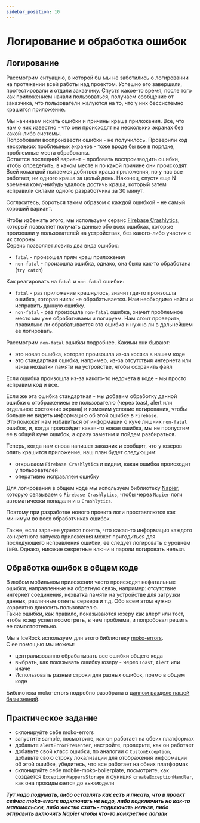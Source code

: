 ```yaml
---
sidebar_position: 10
---
```


# Логирование и обработка ошибок

## Логирование

Рассмотрим ситуацию, в которой бы мы не заботились о логировании на протяжении всей работы над проектом. Успешно его завершили, протестировали и отдали заказчику.
Спустя какое-то время, после того как приложением начали пользоваться, получаем сообщение от заказчика, что пользователи жалуются на то, что у них бессистемно крашится приложение.

Мы начинаем искать ошибки и причины краша приложения. Все, что нам о них известно - что они происходят на нескольких экранах без какой-либо системы.  
Попробовали воспроизвести ошибки - не получилось. Проверили код нескольких проблемных экранов - тоже вроде бы все в порядке, проблемные места обработаны.  
Остается последний вариант - пробовать воспроизводить ошибки, чтобы определить, в каком месте и по какой причине они происходят. Всей командой пытаемся добиться краша приложения, но у нас все работает, ни одного краша за целый день.
Наконец, спустя еще N времени кому-нибудь удалось достичь краша, который затем исправили силами одного разработчика за 30 минут.  

Согласитесь, бороться таким образом с каждой ошибкой - не самый хороший вариант. 

Чтобы избежать этого, мы используем сервис [Firebase Crashlytics](https://firebase.google.com/docs/crashlytics), который позволяет получать данные обо всех ошибках, которые произошли у пользователей на устройствах, без какого-либо участия с их стороны.  
Сервис позволяет ловить два вида ошибок:
  - `fatal` - произошел прям краш приложения
  - `non-fatal` - произошла ошибка, однако, она была как-то обработана (`try catch`)

Как реагировать на `fatal` и `non-fatal` ошибки:
  - `fatal` - раз приложение крашнулось, значит где-то произошла ошибка, которая никак не обрабатывается.
    Нам необходимо найти и исправить данную ошибку.
  - `non-fatal` - раз произошла `non-fatal` ошибка, значит проблемное место мы уже обрабатываем и логируем.
    Нам стоит проверить, правильно ли обрабатывается эта ошибка и нужно ли в дальнейшем ее логировать.
  
Рассмотрим `non-fatal` ошибки подробнее. Какими они бывают:
  - это новая ошибка, которая произошла из-за косяка в нашем коде
  - это стандартная ошибка, например, из-за отсутствия интернета или из-за нехватки памяти на устройстве, чтобы сохранить файл

Если ошибка произошла из-за какого-то недочета в коде - мы просто исправим код и все.  

Если же эта ошибка стандартная - мы добавим обработку данной ошибки с отображением ее пользователю (через toast, alert или отдельное состояние экрана)
и изменим условие логирования, чтобы больше не видеть информацию об этой ошибке в `Firebase`.  
Это поможет нам избавиться от информации о куче лишних `non-fatal` ошибок, и, когда произойдет какая-то новая ошибка, мы не пропустим ее в общей куче ошибок, а сразу заметим и пойдем разбираться.

Теперь, когда нам снова напишет заказчик и сообщит, что у юзеров опять крашится приложение, наш план будет следующим:
- открываем `Firebase Crashlytics` и видим, какая ошибка происходит у пользователей
- оперативно исправляем ошибку

Для логирования в общем коде мы используем библиотеку [Napier](https://github.com/AAkira/Napier), которую связываем с `Firebase Crashlytics`, чтобы через `Napier` логи автоматически попадали и в `Crashlytics`.

Поэтому при разработке нового проекта логи проставляются как минимум во всех обработчиках ошибок.

Также, если заранее удается понять, что какая-то информация каждого конкретного запуска приложения может пригодиться для последующего исправления ошибки, ее следует логировать с уровнем `INFO`.
Однако, никакие секретные ключи и пароли логировать нельзя.


## Обработка ошибок в общем коде

В любом мобильном приложении часто происходят нефатальные ошибки, направленные на обратную связь,
например: отсутствие интернет соединения, нехватка памяти на устройстве для загрузки данных, различные ответы сервера и т.д.
Обо всем этом нужно корректно доносить пользователю.  
Такие ошибки, как правило, показываются юзеру как алерт или тост, чтобы юзер успел посмотреть, в чем проблема, и попробовал решить ее самостоятельно. 

Мы в IceRock используем для этого библиотеку [moko-errors](https://github.com/icerockdev/moko-errors).  
С ее помощью мы можем:
- централизованно обрабатывать все ошибки общего кода
- выбрать, как показывать ошибку юзеру - через `Toast`, `Alert` или иначе
- Использовать разные строки для разных ошибок, прямо в общем коде

Библиотека moko-errors подробно разобрана в [данном разделе нашей базы знаний](https://kmm.icerock.dev/learning/libraries/moko/moko-errors).

## Практическое задание

- склонируйте себе moko-errors
- запустите sample, посмотрите, как он работает на обеих платформах
- добавьте `alertErrorPresenter`, настройте, проверьте, как он работает 
- добавьте свой класс ошибки, по аналогии с `CustomException`, добавьте свою строку локализации для отображения информации об этой ошибке, убедитесь, что все работает на обеих платформах
- склонируйте себе mobile-moko-boilerplate, посмотрите, как создается `ExceptionMappersStorage` и функция `createExceptionHandler`, как она прокидывается до вьюмодели 


***Тут надо подумать, либо оставлять как есть и писать, что в проект сейчас moko-errors подключать не надо, либо подключить но как-то маломальски, либо жестко сзать - подключать нельзя, либо отправить включить Napier чтобы что-то конкретное логали***
